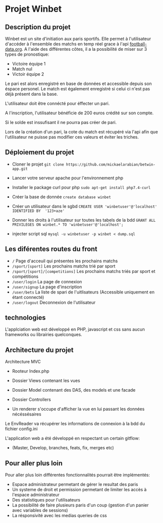 # Projet Winbet


## Description du projet

Winbet est un site d'initiation aux paris sportifs.
Elle permet à l'utilisateur d'accéder à l'ensemble des matchs en temp réel grace à l'api [football-data.org](http://api.football-data.org "Api").
A l'aide des différentes côtes, il a la possibilité de miser sur 3 types de pronostique: 
- Victoire équipe 1
- Match nul
- Victoir équipe 2

Le pari est alors enregistré en base de données et accessible depuis son éspace personel. Le match est également enregistré si celui ci n'est pas déjà présent dans la base.

L'utilisateur doit être connécté pour éffecter un pari.

A l'inscription, l'utilisateur bénéficie de 200 euros crédité sur son compte.

Si le solde est inssufisant il ne pourra pas créer de pari.

Lors de la création d'un pari, la cote du match est récupéré via l'api afin que l'utilisateur ne puisse pas modifier ces valeurs et éviter les triches.

## Déploiement du projet

- Cloner le projet
`git clone https://github.com/mickaelarabian/betwin-app.git`

- Lancer votre serveur apache pour l'environnement php

- Installer le package curl pour php
`sudo apt-get install php7.4-curl`

- Créer la base de donnée
`create database winbet`

- Créer un utilisateur dans le sgbd
`CREATE USER 'winbetuser'@'localhost' IDENTIFIED BY  '123+aze'`

- Donner les droits à l'utilisateur sur toutes les tabels de la bdd
`GRANT ALL PRIVILEGES ON winbet.* TO 'winbetuser'@'localhost';`

- injecter script sql
`mysql -u winbetuser -p winbet < dump.sql`

## Les diférentes routes du front

- `/` Page d'acceuil qui présentes les prochains matchs
- `/sport/[sport]` Les prochains matchs trié par sport
- `/sport/[sport]/[competitions]` Les prochains matchs triés par sport et compétitions
- `/user/login` La page de connexion
- `/user/signup` La page d'inscription
- `/user/bets` La liste de spari de l'uitlisateurs (Accessible uniquement en étant connecté)
- `/user/logout` Deconnexion de l'utilisateur

## technologies

L'applciation web est développé en PHP, javascript et css sans aucun frameworks ou librairies quelconques.

## Architecture du projet

Architecture MVC

- Rooteur Index.php

- Dossier Views contenant les vues

- Dossier Model contenant des DAS, des models et une facade

- Dossier Controllers

- Un renderer s'occupe d'afficher la vue en lui passant les données nécéssésaires

Le EnvReader va récupérer les informations de connexion à la bdd du fichier config.ini


L'application web a été développé en respectant un certain gitflow:

- (Master, Develop, branches, feats, fix, merges etc)

## Pour aller plus loin

Pour aller plus loin différentes fonctionnalités pourrait être implémentés:

- Espace administrateur permetant de gérer le resultat des paris
- Un systeme de droit et permission permetant de limiter les accès à l'espace administrateur
- Des statistiques pour l'utilisateurs
- La possibilité de faire plusieurs paris d'un coup (gestion d'un panier avec variables de sessions)
- La résponsivité avec les medias queries de css
